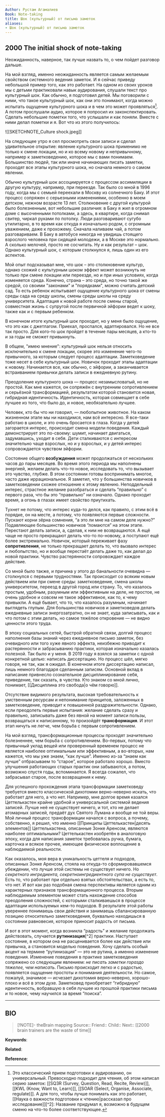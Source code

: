 ```yaml
---
Author: Рустам Агамалиев
Book: Note-taking
title: Шок (культурный) от письма заметок
aliases:
- Шок (культурный) от письма заметок
---
```

## 2000 The initial shock of note-taking

Неожиданность, наверное, так лучше назвать то, о чем пойдет разговор дальше.

На мой взгляд, именно неожиданность является самым желаемым свойством системного ведения заметок. И я сейчас приведу небольшой пример того, как это работает. На одном из своих уроков мы с детьми практиковали навык аудирования, слушали текст про культурный шок. Как обычно, я подготовил детей. Мы поговорили с ними, что такое культурный шок, как они это понимают, когда можно испытать ощущение культурного шока и в чем это может проявляться[^1]. А потом прослушали аудио, которое я попросил их законспектировать. Сделать небольшие пометки того, что услышали и как поняли. Вместе с ними делал пометки и я. Вот что из этого получилось:

![[SKETCHNOTE_Culture shock.jpeg]]

На следующее утро я сел просмотреть свои записи и сделал удивительное открытие: явление культурного шока применимо не только к смене локации, но и ко всему новому и непривычному, например к заметковедению, которое мы с вами понимаем. Большинство людей, так или иначе начинающих писать заметки, проходят все этапы культурного шока, но сначала немного о самом явлении.

Обычно культурный шок ассоциируется с процессом ассимиляции в другую культуру, например, при переезде. Так было со мной в 1996 году, когда мы с семьей переехали в Москву из солнечного Баку. И этот процесс сопряжен с серьезными изменениями, особенно в моем детском, нежном возрасте 13 лет. Столкновение с другой культурой было болезненным, вот небольшие различия: в Баку я жил в огромном доме с высоченными потолками, а здесь, в квартире, когда снимал свитер, чиркал руками по потолку. Люди разговаривают сугубо утилитарно, в то время как откуда я изначально родом, с огромным уважением, даже к прохожему. Сначала наливаем чай, а потом разговариваем. В Баку в автобусе никогда не увидишь стоящего взрослого человека при сидящей молодежи, а в Москве это нормально. А сколько мелочей, просто не сосчитать. Ну и как результат – шок. Однако культурный шок, с которым столкнулся я, лишь один из его аспектов.

Мой опыт подсказывал мне, что шок – это столкновение культур, однако схожий с культурным шоком эффект может возникнуть не только при смене локации или переезде, но и при иных условиях, когда изменяется среда. Конечно, страна – это среда, но точно такой же средой, со своими "законами" и "порядками", можно считать детский сад. То есть ребенок испытывает ощущение культурного шока от смены среды сада на среду школы, смены среды школы на среду университета. Адаптация к новой работе после смены старой, совместная жизнь с супругой после первичной эйфории ведет к шоку, также как и с первым ребенком.

В конечном итоге культурный шок проходит, но у меня было ощущение, что это как с джетлагом. Приехал, проспался, адаптировался. Но не все так просто. Для кого-то шок пройдет в течение пары месяцев, а кто-то и за годы не сможет привыкнуть.

В общем, "имею мнение": культурный шок нельзя относить исключительно к смене локации, скорее это изменение чего-то привычного, за которым следует процесс адаптации. Заметковедение тоже несет в себе культурный шок. Новичок проходит этапы адаптации к новому. Начинается все, как обычно, с эйфории, а заканчивается встраиванием привычки делать записи в ежедневную рутину.

Преодоление культурного шока — процесс незамысловатый, но не простой. Как мне кажется, он сопряжён с внутренним сопротивлением и серьёзной трансформацией, результатом которой становится новая, гибридная идентичность. Идентичность, которая совмещает в себе лучшее из того, что было до, и новое, необязательно лучшее.

Человек, кто бы что ни говорил, — любопытное животное. На каком жизненном этапе мы ни находимся, нам всё интересно. Я все-таки работаю в школе, и это очень бросается в глаза. Когда у детей загорается интерес, происходит смена модели поведения. Каждый демонстрирует это по-своему: шумит, начинает двигаться, задумавшись, уходит в себя. Дети сталкиваются с интересом значительно чаще взрослых, но и у взрослых, и у детей интерес сопровождается чувством эйфории.

Состояние общего **возбуждения** может продолжаться от нескольких часов до пары месяцев. Во время этого периода мы наполнены энергией, желаем делать что-то новое, исследовать то, что вызывает это чувство, глубже. В этом состоянии готовы воспринимать многое, часто даже иррациональное. Я заметил, что у большинства новичков в заметковедении схожее отношение к этому явлению. Неподдельный интерес, страстное желание разобраться и сделать “правильно” с первого раза, что бы это “правильно” ни означало. Однако проходит время, а огонь в глазах имеет свойство приутихать.

Тухнет не потому, что интерес куда-то делся, как правило, с этим всё в порядке, он на месте, а потому, что появляются первые сложности. Пускают корни зёрна сомнения, “а это ли мне на самом деле нужно?” Подавляющее большинство новичков “ломаются” на этом этапе. Перестают делать записи, а, сделав, к ним не возвращаются. А ещё чаще не просто прекращают делать что-то по-новому, а поступают ещё более экстремально. Новичок, который переживает фазу **сопротивления**, не только прекращает делать то, что вызвало интерес и любопытство, но и вообще перестаёт делать даже то, как делал до новой практики. Чувство растерянности сопровождает каждое действие.

Со мной было также, и причина у этого до банальности очевидна — столкнулся с первыми трудностями. Так происходит со всяким новым действием или при смене среды: заметковедение, смена школы университетом, переезд в другой город или страну. То, что казалось простым, удобным, разумным или эффективным на деле, не простое, не очень удобное и совсем не такое эффективное, как то, к чему привыкли. А ещё бывает, что то, что казалось разумным, начинает выглядеть глупым. Для большинства новичков и заметковедов делать ежедневные записи энергозатратно, он не знает, куда записывать, как и что потом с этим делать, но самое тяжёлое откровение — не видно ценности этого труда.

В эпоху социальных сетей, быстрой обратной связи, долгий процесс наполнения базы знаний через ежедневное письмо заметок, без очевидного или того хуже явного эффекта, неизбежно приводит к растерянности и забрасыванию практики, которая изначально казалась полезной. Так было и у меня. В 2019 году я взялся за заметки с одной конкретной целью: написать диссертацию. Но процесс шёл, мягко говоря, не так, как я ожидал. В конечном итоге диссертацию написал, лишь немного благодаря сделанным записям. Основной вклад в написание привнесло сознательное дисциплинирование себя, приведение, так сказать, в чувства. Кто знаком со мной лично, понимает, [[Дисциплина это свобода|о чём говорю]].

Отсутствие видимого результата, высокая требовательность к умственным ресурсам и непонимание принципов, заложенных в заметковедение, приводит к повышенной раздражительности. Однако, если преодолеть первые испытания: желание сделать сразу и правильно, записывать даже без явной на момент записи пользы, возвращаться к написанному, то произойдёт **трансформация**. И этот этап ничуть не легче, чем борьба с первым сопротивлением.

На мой взгляд, трансформационные процессы проходят значительно болезненнее, чем борьба с сопротивлением. Во-первых, потому что привычный уклад вещей или проверенный временем процесс не является наиболее оптимальным или эффективным, а во-вторых, нам кажется, что мы уже знаем, “как лучше”. Именно из-за “знаем как лучше” отбрасываем то “старое”, которое работало хорошо. Вместо улучшения работающих старых практик они забываются, а потом, возможно спустя годы, вспоминается. Я всегда сожалел, что забрасывал старое, после возвращения к нему.

Для успешного прохождения этапа трансформации заметковеду требуется вместо классической дихотомии верно-неверно искать, что работает для него, а что нет. Например, мне долгое время казался Цеттелькастен крайне удобной и универсальной системой ведения записей. Лучше неё не существует ничего, и тот, кто не делает атомарных записей, предаёт дух Святого Лумана и вообще не той веры. Мой личный процесс трансформации начался с вопроса, а почему, собственно, я решил, что именно [[Принципы Цеттелькастен|десять элементов]] Цеттелькастена, описанные Зонке Аренсом, являются наиболее оптимальными? Цеттелькастен изобретён в аналоговую эпоху, когда для написания заметок требовалась ручка, бумага, карточка и всякое прочее, имеющее физическое воплощение в наблюдаемой реальности.

Как оказалось, моя вера в уникальность цеттеля и подходов, описанных Зонке Аренсом, стояла на откуда-то сформировавшемся убеждении, что лучше этой системы не существует ничего. Но *секретного ингредиента, секретноингредиентного супа не существует*. Есть то, что работает при отдельно взятых обстоятельствах, а есть то, что нет. И вот как раз подобная смена перспективы является одним из характерных признаков трансформационного процесса. Вторым наблюдаемым элементом может стать нахождение способов преодоления сложностей, с которыми сталкиваешься в процессе адаптации используемых кем-то подходов. В результате этой работы увереннее понимаешь свои действия и занимаешь сбалансированную позицию относительно заметковедения, буквально находишься в состоянии равновесия, которое приносит радость от письма.

И вот в этот момент, когда возникла “радость” и желание продолжать действовать, случается **рутинизация**[^2] практики. Наступает состояние, в котором она не расценивается более как действие или привычка, а становится моделью поведения. Хочу сделать особый акцент на термине “рутинизация” — это не рутина, а именно изменение поведения. Изменение поведения в практике заметковедения сопряжено со следующим явлением: *не писать заметки гораздо тяжелее, чем написать*. Письмо происходит легко и с радостью, появляется ощущение простоты и понимания деятельности. Но самое, пожалуй, значимое — исчезает дихотомия верно-неверно, хорошо-плохо и всё в этом духе. Заметковед приобретает “гибридную” идентичность, вобравшую в себя лучшее из прошлой практики письма и то новое, чему научился за время “поиска”.

***
## BIO
> [!NOTE]- theBrain mapping
> Source::
> Friend::
> Child::
> Next:: [[2000 brain trainers are the waste of time]]

**Keywords**:

**Related**:

**Reference**: 

[^1]: Это классический прием подготовки к аудированию, он универсальный. Превосходно подходит для чтения, об этом написал серию заметок: [[SQ3R (Survey, Question, Read, Recite, Review)]], [[KWL (Know, Want to, Learn)]], [[SOAR (Select, Organise, Associate, regulate)]]. А для того, чтобы лучше понимать как это работает, [[Наука о важности подготовки к чтению|рассказал про исследование]][^2]: Название придумал я, возможно в будущем сменю на что-то более соответствующее.